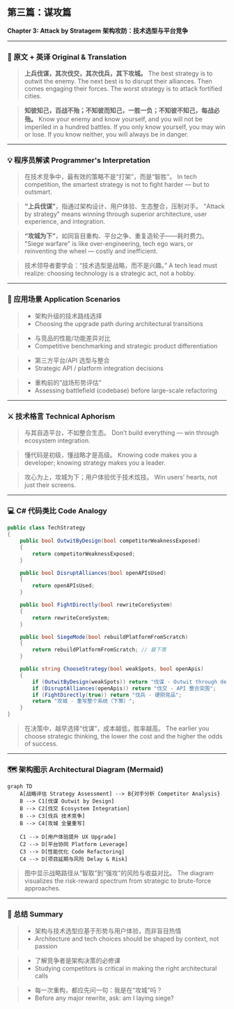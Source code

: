 ## 第三篇：谋攻篇

**Chapter 3: Attack by Stratagem**
**架构攻防：技术选型与平台竞争**

---

### 🏮 原文 + 英译 Original & Translation

> **上兵伐谋，其次伐交，其次伐兵，其下攻城。**
> The best strategy is to outwit the enemy. The next best is to disrupt their alliances. Then comes engaging their forces. The worst strategy is to attack fortified cities.

> **知彼知己，百战不殆；不知彼而知己，一胜一负；不知彼不知己，每战必殆。**
> Know your enemy and know yourself, and you will not be imperiled in a hundred battles. If you only know yourself, you may win or lose. If you know neither, you will always be in danger.

---

### 💡 程序员解读 Programmer's Interpretation

> 在技术竞争中，最有效的策略不是“打架”，而是“智胜”。
> In tech competition, the smartest strategy is not to fight harder — but to outsmart.

> **“上兵伐谋”**，指通过架构设计、用户体验、生态整合，压制对手。
> "Attack by strategy" means winning through superior architecture, user experience, and integration.

> **“攻城为下”**，如同盲目重构、平台之争、重复造轮子——耗时费力。
> "Siege warfare" is like over-engineering, tech ego wars, or reinventing the wheel — costly and inefficient.

> 技术领导者要学会：“技术选型是战略，而不是兴趣。”
> A tech lead must realize: choosing technology is a strategic act, not a hobby.

---

### 🧪 应用场景 Application Scenarios

> * 架构升级的技术路线选择
> * Choosing the upgrade path during architectural transitions

> * 与竞品的性能/功能差异对比
> * Competitive benchmarking and strategic product differentiation

> * 第三方平台/API 选型与整合
> * Strategic API / platform integration decisions

> * 重构前的“战场形势评估”
> * Assessing battlefield (codebase) before large-scale refactoring

---

### ⚔️ 技术格言 Technical Aphorism

> 与其自造平台，不如整合生态。
> Don’t build everything — win through ecosystem integration.

> 懂代码是初级，懂战略才是高级。
> Knowing code makes you a developer; knowing strategy makes you a leader.

> 攻心为上，攻城为下；用户体验优于技术炫技。
> Win users’ hearts, not just their screens.

---

### 💻 C# 代码类比 Code Analogy

```csharp
public class TechStrategy
{
    public bool OutwitByDesign(bool competitorWeaknessExposed)
    {
        return competitorWeaknessExposed;
    }

    public bool DisruptAlliances(bool openAPIsUsed)
    {
        return openAPIsUsed;
    }

    public bool FightDirectly(bool rewriteCoreSystem)
    {
        return rewriteCoreSystem;
    }

    public bool SiegeMode(bool rebuildPlatformFromScratch)
    {
        return rebuildPlatformFromScratch; // 最下策
    }

    public string ChooseStrategy(bool weakSpots, bool openApis)
    {
        if (OutwitByDesign(weakSpots)) return "伐谋 - Outwit through design";
        if (DisruptAlliances(openApis)) return "伐交 - API 整合突围";
        if (FightDirectly(true)) return "伐兵 - 硬刚竞品";
        return "攻城 - 重写整个系统（下策）";
    }
}
```

> 在决策中，越早选择“伐谋”，成本越低，胜率越高。
> The earlier you choose strategic thinking, the lower the cost and the higher the odds of success.

---

### 🗺️ 架构图示 Architectural Diagram (Mermaid)

```mermaid
graph TD
    A[战略评估 Strategy Assessment] --> B{对手分析 Competitor Analysis}
    B --> C1[伐谋 Outwit by Design]
    B --> C2[伐交 Ecosystem Integration]
    B --> C3[伐兵 技术竞争]
    B --> C4[攻城 全量重写]

    C1 --> D[用户体验提升 UX Upgrade]
    C2 --> D[平台协同 Platform Leverage]
    C3 --> D[性能优化 Code Refactoring]
    C4 --> D[项目延期与风险 Delay & Risk]
```

> 图中显示战略路径从“智取”到“强攻”的风险与收益对比。
> The diagram visualizes the risk-reward spectrum from strategic to brute-force approaches.

---

### 📌 总结 Summary

> * 架构与技术选型应基于形势与用户体验，而非盲目热情
> * Architecture and tech choices should be shaped by context, not passion

> * 了解竞争者是架构决策的必修课
> * Studying competitors is critical in making the right architectural calls

> * 每一次重构，都应先问一句：我是在“攻城”吗？
> * Before any major rewrite, ask: am I laying siege?
